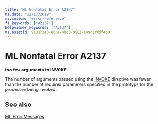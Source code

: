 ```yaml
---
title: "ML Nonfatal Error A2137"
ms.date: "12/17/2019"
ms.custom: "error-reference"
f1_keywords: ["A2137"]
helpviewer_keywords: ["A2137"]
ms.assetid: 913172e3-866e-49c3-9502-e49d1f0df4b0
---
```

# ML Nonfatal Error A2137

**too few arguments to INVOKE**

The number of arguments passed using the [INVOKE](../../assembler/masm/invoke.md) directive was fewer than the number of required parameters specified in the prototype for the procedure being invoked.

## See also

[ML Error Messages](../../assembler/masm/ml-error-messages.md)<br/>